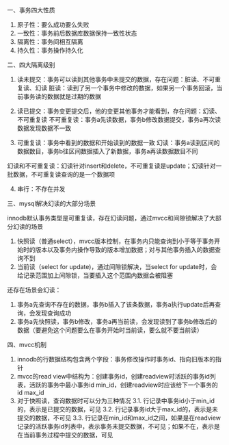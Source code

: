 一、事务四大性质
1. 原子性：要么成功要么失败
2. 一致性：事务前后数据库数据保持一致性状态
3. 隔离性：事务间相互隔离
4. 持久性：事务操作持久化

二、四大隔离级别

1. 读未提交：事务可以读到其他事务中未提交的数据，存在问题：脏读、不可重复读、幻读
脏读：读到了另一个事务中修改的数据，如果另一个事务回滚，当前事务读的数据就是过期的数据

2. 读已提交：事务变更提交后，他的变更其他事务才能看到，存在问题：幻读、不可重复读
不可重复读：事务a先读数据，事务b修改数据提交，事务a再次读数据发现数据不一致

3. 可重复读：事务中看到的数据和开始读到的数据一致
幻读：事务a读到区间的数据数目，事务b往区间数据插入了新数据，事务a再读数据数目不同

幻读和不可重复读：幻读针对insert和delete，不可重复读是update；幻读针对一批数据，不可重复读查询的是一个数据项

4. 串行：不存在并发

三、mysql解决幻读的大部分场景

innodb默认事务类型是可重复读，存在幻读问题，通过mvcc和间隙锁解决了大部分幻读的场景

1. 快照读（普通select），mvcc版本控制，在事务内只能查询到小于等于事务开始时的版本以及事务内操作导致的版本增加数据；对与其他事务插入的数据查询不到
2. 当前读（select for update)，通过间隙锁解决，当select for update时，会给记录范围加上间隙锁，当要插入这个范围内数据会被阻塞

还存在场景会幻读：
1. 事务a先查询不存在的数据，事务b插入了该条数据，事务a执行update后再查询，会发现查询成功
2. 事务a先快照读，事务b修改，事务a再当前读，会发现读到了事务b修改后的数据（要避免这个问题要么在事务开始时当前读，要么就不要当前读）


四、mvcc机制

1. innodb的行数据结构包含两个字段：事务修改操作时事务id、指向旧版本的指针
2. mvcc的read view中结构为：创建事务id，创建readview时活跃的事务id列表，活跃的事务中最小事务id min_id，创建readview时应该给下一个事务的id max_id
3. 对于快照读，查询数据时可以分为三种情况
3.1. 行记录中事务id小于min_id的，表示是已提交的数据，可见
3.2. 行记录事务id大于max_id的，表示是未提交的数据，不可见
3.3. 行记录在min_id和max_id之间，如果是在readview记录的活跃事务id列表中，表示事务未提交数据，不可见；如果不在，表示是在当前事务过程中提交的数据，可见

